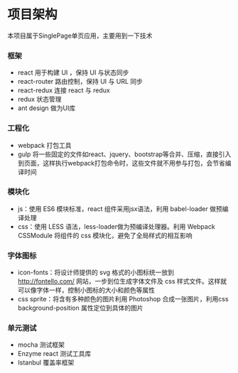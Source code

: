 # 项目架构
本项目属于SinglePage单页应用，主要用到一下技术
### 框架
* react 用于构建 UI ，保持 UI 与状态同步
* react-router 路由控制，保持 UI 与 URL 同步
* react-redux 连接 react 与 redux
* redux 状态管理
* ant design 做为UI库

### 工程化
* webpack 打包工具
* gulp 将一些固定的文件如react、jquery、bootstrap等合并、压缩，直接引入到页面，这样执行webpack打包命令时，这些文件就不用参与打包，会节省编译时间

### 模块化
* js：使用 ES6 模块标准，react 组件采用jsx语法，利用 babel-loader 做预编译处理
* css：使用 LESS 语法，less-loader做为预编译处理器。利用 Webpack CSSModule 将组件的 css 模块化，避免了全局样式的相互影响

### 字体图标
* icon-fonts：将设计师提供的 svg 格式的小图标统一放到 http://fontello.com/ 网站，一步到位生成字体文件及 css 样式文件。这样就可以像字体一样，控制小图标的大小和颜色等属性
* css sprite：将含有多种颜色的图片利用 Photoshop 合成一张图片，利用css background-position 属性定位到具体的图片

### 单元测试
* mocha 测试框架
* Enzyme react 测试工具库
* Istanbul 覆盖率框架
